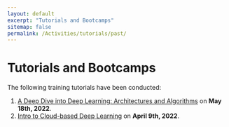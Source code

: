 ```yaml
---
layout: default
excerpt: "Tutorials and Bootcamps"
sitemap: false
permalink: /Activities/tutorials/past/
---
```


# Tutorials and Bootcamps

The following training tutorials have been conducted:
1. [A Deep Dive into Deep Learning: Architectures and Algorithms](/Activities/tutorials/deep-dive-deep-learning-may-2022/) on **May 18th, 2022**.
2. [Intro to Cloud-based Deep Learning](/Activities/tutorials/intro-cloud-based-deep-learning-apr-2022/) on **April 9th, 2022**.